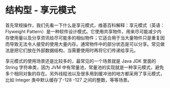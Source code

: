 # 结构型 - 享元模式

首先常规操作，我们先看一下什么是享元模式，维基百科解释：享元模式（英语：Flyweight Pattern）是一种软件设计模式。它使用共享物件，用来尽可能减少内存使用量以及分享资讯给尽可能多的相似物件；它适合用于当大量物件只是重复因而导致无法令人接受的使用大量内存。通常物件中的部分状态是可以分享。常见做法是把它们放在外部数据结构，当需要使用时再将它们传递给享元。

享元模式的使用场景还是比较多的，最常见的一个场景就是 Java JDK 里面的 String 字符串类，因为 JVM 中有常量池，常量池的实现就是一种享元模式，避免多个相同对象的存在。另外线程池以及很多用到缓冲池的地方都采用了享元模式，比如 Integer 类中默认缓存了-128 -127 之间的整数，等等场景。